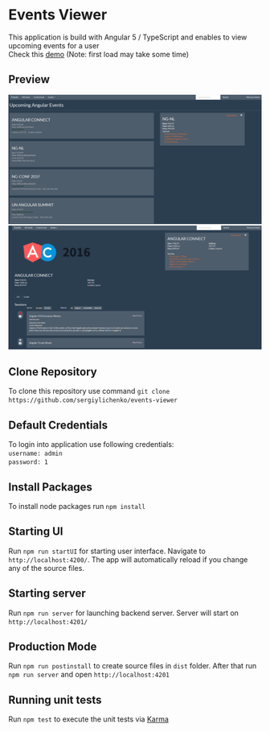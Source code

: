 # Events Viewer

This application is build with Angular 5 / TypeScript and enables to view upcoming events for a user  
Check this [demo](https://events-viewer.herokuapp.com/) (Note: first load may take some time)

## Preview
![](https://github.com/SergiyLichenko/events-viewer/blob/master/src/assets/images/ng-preview.png)
![](https://github.com/SergiyLichenko/events-viewer/blob/master/src/assets/images/ng-preview-2.png)

## Clone Repository
To clone this repository use command `git clone https://github.com/sergiylichenko/events-viewer`

## Default Credentials

To login into application use following credentials:  
`username: admin`  
`password: 1 `  

## Install Packages

To install node packages run `npm install`

## Starting UI

Run `npm run startUI` for starting user interface. Navigate to `http://localhost:4200/`. The app will automatically reload if you change any of the source files.

## Starting server

Run `npm run server` for launching backend server. Server will start on `http://localhost:4201/`

## Production Mode

Run `npm run postinstall` to create source files in `dist` folder. After that run `npm run server` and open `http://localhost:4201`

## Running unit tests

Run `npm test` to execute the unit tests via [Karma](https://karma-runner.github.io)
